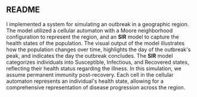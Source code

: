 ## README
I implemented a system for simulating an outbreak in a geographic region.  
The model utilized a cellular automaton with a Moore neighborhood configuration to represent the region, and an **SIR** model to capture the health states of the population. The visual output of the model illustrates how the population changes over time, highlights the day of the outbreak's peak, and indicates the day the outbreak concludes. The **SIR** model categorizes individuals into Susceptible, Infectious, and Recovered states, reflecting their health status regarding the illness. In this simulation, we assume permanent immunity post-recovery. Each cell in the cellular automaton represents an individual's health state, allowing for a comprehensive representation of disease progression across the region.
